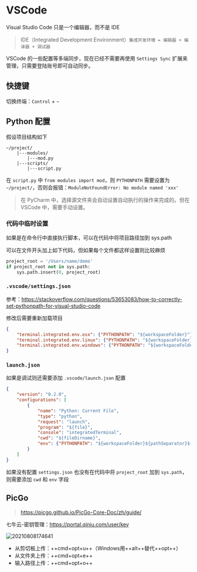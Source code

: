 # VSCode

Visual Studio Code 只是一个编辑器，而不是 IDE

> IDE（Integrated Development Environment）`集成开发环境 = 编辑器 + 编译器 + 调试器`

VSCode 的一些配置等多端同步，现在已经不需要再使用 `Settings Sync` 扩展来管理，只需要登陆账号即可自动同步。

## 快捷键

切换终端：`Control` + `~`

## Python 配置

假设项目结构如下

```text
~/project/
    |---modules/
        |---mod.py
    |---scripts/
        |---script.py
```

在 `script.py` 中 `from modules import mod`，则 `PYTHONPATH` 需要设置为 `~/project/`，否则会报错：`ModuleNotFoundError: No module named 'xxx'`

> 在 PyCharm 中，选择源文件夹会自动设置自动执行的操作来完成的。但在 VSCode 中，需要手动设置。

### 代码中临时设置

如果是在命令行中直接执行脚本，可以在代码中将项目路径加到 sys.path

可以在文件开头加上如下代码，但如果每个文件都这样设置则比较麻烦

```python
project_root = '/Users/name/demo'
if project_root not in sys.path:
    sys.path.insert(0, project_root)
```

### `.vscode/settings.json`

参考：<https://stackoverflow.com/questions/53653083/how-to-correctly-set-pythonpath-for-visual-studio-code>

修改后需要重新加载项目

```json
{
    "terminal.integrated.env.osx": {"PYTHONPATH": "${workspaceFolder}"},
    "terminal.integrated.env.linux": {"PYTHONPATH": "${workspaceFolder}"},
    "terminal.integrated.env.windows": {"PYTHONPATH": "${workspaceFolder}"}
}
```

### `launch.json`

如果是调试则还需要添加 `.vscode/launch.json` 配置

```json
{
    "version": "0.2.0",
    "configurations": [
        {
            "name": "Python: Current File",
            "type": "python",
            "request": "launch",
            "program": "${file}",
            "console": "integratedTerminal",
            "cwd": "${fileDirname}",
            "env": {"PYTHONPATH": "${workspaceFolder}${pathSeparator}${env:PYTHONPATH}"}
        }
    ]
}
```

如果没有配置 `settings.json` 也没有在代码中将 `project_root` 加到 `sys.path`，则需要添加 `cwd` 和 `env` 字段

## PicGo

> <https://picgo.github.io/PicGo-Core-Doc/zh/guide/>

七牛云-密钥管理：<https://portal.qiniu.com/user/key>

![20210808174641](http://image.zuoright.com/20210808174641.png)

- 从剪切板上传：++cmd+opt+u++（Windows用++alt++替代++opt++）
- 从文件夹上传：++cmd+opt+e++
- 输入路径上传：++cmd+opt+o++
